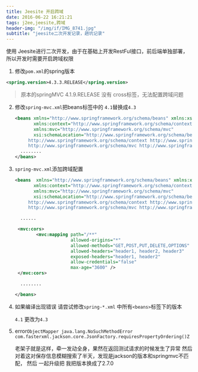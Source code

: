 ```yaml
---
title: Jeesite 开启跨域
date: 2016-06-22 16:21:21
tags: j2ee,jeesite,跨域
header-img: "/img/if/IMG_8741.jpg"
subtitle: "jeesite二次开发记录，趟坑记录"
---
```



使用 Jeesite进行二次开发，由于在基础上开发RestFul接口，前后端单独部署，所以开发时需要开启跨域权限

1. 修改`pom.xml`的spring版本

```Xml
<spring.version>4.3.3.RELEASE</spring.version>
```

> 原本的springMVC 4.1.9.RELEASE  没有 cross标签，无法配置跨域问题

2. 修改`spring-mvc.xml`把beans标签中的 `4.1`替换成`4.3`

   ```Xml
   <beans xmlns="http://www.springframework.org/schema/beans" xmlns:xsi="http://www.w3.org/2001/XMLSchema-instance"
          xmlns:context="http://www.springframework.org/schema/context"
          xmlns:mvc="http://www.springframework.org/schema/mvc"
          xsi:schemaLocation="http://www.springframework.org/schema/beans http://www.springframework.org/schema/beans/spring-beans-4.3.xsd
   		http://www.springframework.org/schema/context http://www.springframework.org/schema/context/spring-context-4.3.xsd
   		http://www.springframework.org/schema/mvc http://www.springframework.org/schema/mvc/spring-mvc-4.3.xsd">
     ........
   </beans>
   ```



3. `spring-mvc.xml`添加跨域配置

   ```Xml
   <beans  xmlns="http://www.springframework.org/schema/beans" xmlns:xsi="http://www.w3.org/2001/XMLSchema-instance"
          xmlns:context="http://www.springframework.org/schema/context"
          xmlns:mvc="http://www.springframework.org/schema/mvc"
          xsi:schemaLocation="http://www.springframework.org/schema/beans http://www.springframework.org/schema/beans/spring-beans-4.3.xsd
   		http://www.springframework.org/schema/context http://www.springframework.org/schema/context/spring-context-4.3.xsd
   		http://www.springframework.org/schema/mvc http://www.springframework.org/schema/mvc/spring-mvc-4.3.xsd">

     ......

   	<mvc:cors>
           <mvc:mapping path="/**"
                        allowed-origins="*"
                        allowed-methods="GET,POST,PUT,DELETE,OPTIONS"
                        allowed-headers="header1, header2, header3"
                        exposed-headers="header1, header2"
                        allow-credentials="false"
                        max-age="3600" />
   	</mvc:cors>

     ........

   </beans>
   ```

4. 如果编译出现错误  请尝试修改`spring-*.xml` 中所有`<beans>`标签下的版本

   `4.1` 更改为`4.3`

5. error`ObjectMapper java.lang.NoSuchMethodError com.fasterxml.jackson.core.JsonFactory.requiresPropertyOrdering()Z`

   	老架子就是这样，牵一发动全身，果然在返回测试请求的时候发生了异常
      	然后对着这对保存信息模糊搜索了半天，发现是jackson的版本和springmvc不匹配，
      	然后 一起升级把  我把版本换成了2.7.0
      	```
      	```
